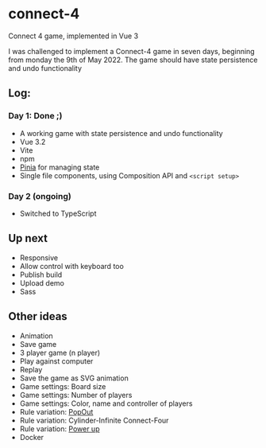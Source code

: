 # connect-4
Connect 4 game, implemented in Vue 3

I was challenged to implement a Connect-4 game in seven days, beginning from monday the 9th of May 2022.
The game should have state persistence and undo functionality


## Log:

### Day 1: Done ;)
- A working game with state persistence and undo functionality
- Vue 3.2
- Vite
- npm
- [Pinia](https://pinia.vuejs.org/) for managing state
- Single file components, using Composition API and `<script setup>`


### Day 2 (ongoing)
- Switched to TypeScript

## Up next
- Responsive
- Allow control with keyboard too
- Publish build
- Upload demo
- Sass

## Other ideas
- Animation
- Save game
- 3 player game (n player)
- Play against computer
- Replay
- Save the game as SVG animation
- Game settings: Board size
- Game settings: Number of players
- Game settings: Color, name and controller of players
- Rule variation: [PopOut](https://en.wikipedia.org/wiki/Connect_Four)
- Rule variation: Cylinder-Infinite Connect-Four
- Rule variation: [Power up](https://en.wikipedia.org/wiki/Connect_Four)
- Docker
